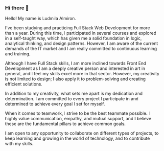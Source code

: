 ### Hi there 👋
Hello! My name is Ludmila Almiron.

I've been studying and practicing Full Stack Web Development for more than a year. During this time, I participated in several courses and explored in a self-taught way, which has given me a solid foundation in logic, analytical thinking, and design patterns. However, I am aware of the current demands of the IT market and I am really committed to continuous learning and training.

Although I have Full Stack skills, I am more inclined towards Front End Development as I am a deeply creative person and interested in art in general, and I feel my skills excel more in that sector. However, my creativity is not limited to design; I also apply it to problem-solving and creating efficient solutions.

In addition to my creativity, what sets me apart is my dedication and determination. I am committed to every project I participate in and determined to achieve every goal I set for myself.

When it comes to teamwork, I strive to be the best teammate possible. I highly value communication, empathy, and mutual support, and I believe these are the fundamental pillars to achieve common goals.

I am open to any opportunity to collaborate on different types of projects, to keep learning and growing in the world of technology, and to contribute with my skills.

<!--
**ludmila-almiron/Ludmila-Almiron** is a ✨ _special_ ✨ repository because its `README.md` (this file) appears on your GitHub profile.

Here are some ideas to get you started:

- 🔭 I’m currently working on ...
- 🌱 I’m currently learning ...
- 👯 I’m looking to collaborate on ...
- 🤔 I’m looking for help with ...
- 💬 Ask me about ...
- 📫 How to reach me: ...
- 😄 Pronouns: ...
- ⚡ Fun fact: ...
-->

